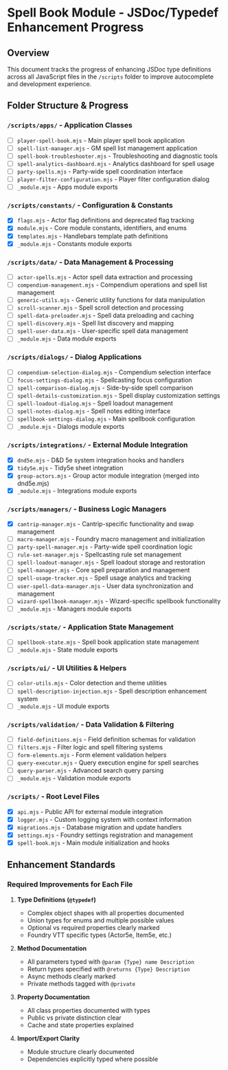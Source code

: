 # Spell Book Module - JSDoc/Typedef Enhancement Progress

## Overview

This document tracks the progress of enhancing JSDoc type definitions across all JavaScript files in the `/scripts` folder to improve autocomplete and development experience.

## Folder Structure & Progress

### `/scripts/apps/` - Application Classes

- [ ] `player-spell-book.mjs` - Main player spell book application
- [ ] `spell-list-manager.mjs` - GM spell list management application
- [ ] `spell-book-troubleshooter.mjs` - Troubleshooting and diagnostic tools
- [ ] `spell-analytics-dashboard.mjs` - Analytics dashboard for spell usage
- [ ] `party-spells.mjs` - Party-wide spell coordination interface
- [ ] `player-filter-configuration.mjs` - Player filter configuration dialog
- [ ] `_module.mjs` - Apps module exports

### `/scripts/constants/` - Configuration & Constants

- [x] `flags.mjs` - Actor flag definitions and deprecated flag tracking
- [x] `module.mjs` - Core module constants, identifiers, and enums
- [x] `templates.mjs` - Handlebars template path definitions
- [x] `_module.mjs` - Constants module exports

### `/scripts/data/` - Data Management & Processing

- [ ] `actor-spells.mjs` - Actor spell data extraction and processing
- [ ] `compendium-management.mjs` - Compendium operations and spell list management
- [ ] `generic-utils.mjs` - Generic utility functions for data manipulation
- [ ] `scroll-scanner.mjs` - Spell scroll detection and processing
- [ ] `spell-data-preloader.mjs` - Spell data preloading and caching
- [ ] `spell-discovery.mjs` - Spell list discovery and mapping
- [ ] `spell-user-data.mjs` - User-specific spell data management
- [ ] `_module.mjs` - Data module exports

### `/scripts/dialogs/` - Dialog Applications

- [ ] `compendium-selection-dialog.mjs` - Compendium selection interface
- [ ] `focus-settings-dialog.mjs` - Spellcasting focus configuration
- [ ] `spell-comparison-dialog.mjs` - Side-by-side spell comparison
- [ ] `spell-details-customization.mjs` - Spell display customization settings
- [ ] `spell-loadout-dialog.mjs` - Spell loadout management
- [ ] `spell-notes-dialog.mjs` - Spell notes editing interface
- [ ] `spellbook-settings-dialog.mjs` - Main spellbook configuration
- [ ] `_module.mjs` - Dialogs module exports

### `/scripts/integrations/` - External Module Integration

- [x] `dnd5e.mjs` - D&D 5e system integration hooks and handlers
- [x] `tidy5e.mjs` - Tidy5e sheet integration
- [x] `group-actors.mjs` - Group actor module integration (merged into dnd5e.mjs)
- [x] `_module.mjs` - Integrations module exports

### `/scripts/managers/` - Business Logic Managers

- [x] `cantrip-manager.mjs` - Cantrip-specific functionality and swap management
- [ ] `macro-manager.mjs` - Foundry macro management and initialization
- [ ] `party-spell-manager.mjs` - Party-wide spell coordination logic
- [ ] `rule-set-manager.mjs` - Spellcasting rule set management
- [ ] `spell-loadout-manager.mjs` - Spell loadout storage and restoration
- [ ] `spell-manager.mjs` - Core spell preparation and management
- [ ] `spell-usage-tracker.mjs` - Spell usage analytics and tracking
- [ ] `user-spell-data-manager.mjs` - User data synchronization and management
- [ ] `wizard-spellbook-manager.mjs` - Wizard-specific spellbook functionality
- [ ] `_module.mjs` - Managers module exports

### `/scripts/state/` - Application State Management

- [ ] `spellbook-state.mjs` - Spell book application state management
- [ ] `_module.mjs` - State module exports

### `/scripts/ui/` - UI Utilities & Helpers

- [ ] `color-utils.mjs` - Color detection and theme utilities
- [ ] `spell-description-injection.mjs` - Spell description enhancement system
- [ ] `_module.mjs` - UI module exports

### `/scripts/validation/` - Data Validation & Filtering

- [ ] `field-definitions.mjs` - Field definition schemas for validation
- [ ] `filters.mjs` - Filter logic and spell filtering systems
- [ ] `form-elements.mjs` - Form element validation helpers
- [ ] `query-executor.mjs` - Query execution engine for spell searches
- [ ] `query-parser.mjs` - Advanced search query parsing
- [ ] `_module.mjs` - Validation module exports

### `/scripts/` - Root Level Files

- [x] `api.mjs` - Public API for external module integration
- [x] `logger.mjs` - Custom logging system with context information
- [x] `migrations.mjs` - Database migration and update handlers
- [x] `settings.mjs` - Foundry settings registration and management
- [x] `spell-book.mjs` - Main module initialization and hooks

## Enhancement Standards

### Required Improvements for Each File

1. **Type Definitions (`@typedef`)**
   - Complex object shapes with all properties documented
   - Union types for enums and multiple possible values
   - Optional vs required properties clearly marked
   - Foundry VTT specific types (Actor5e, Item5e, etc.)

2. **Method Documentation**
   - All parameters typed with `@param {Type} name Description`
   - Return types specified with `@returns {Type} Description`
   - Async methods clearly marked
   - Private methods tagged with `@private`

3. **Property Documentation**
   - All class properties documented with types
   - Public vs private distinction clear
   - Cache and state properties explained

4. **Import/Export Clarity**
   - Module structure clearly documented
   - Dependencies explicitly typed where possible
